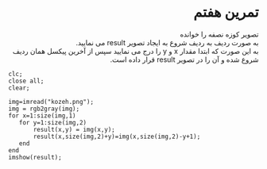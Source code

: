 
<div dir = "rtl">
    <h1> تمرین هفتم </h1>
</div>

<div dir="rtl">
تصویر کوزه نصفه را خوانده </br>
به صورت ردیف به ردیف شروع به ایجاد تصویر result می نمایید.</br>
به این صورت که ابتدا مقدار x  و y را درج می نمایید سپس از آخرین پیکسل همان ردیف شروع شده و آن را در تصویر result قرار داده است.
</br>

</div>


````
clc;
close all;
clear;

img=imread("kozeh.png");
img = rgb2gray(img);
for x=1:size(img,1)
   for y=1:size(img,2)
       result(x,y) = img(x,y);
       result(x,size(img,2)+y)=img(x,size(img,2)-y+1);
   end
end
imshow(result);
````
